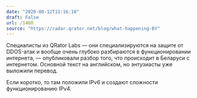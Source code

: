 ```yaml
---
date: "2020-08-12T11:16:10"
draft: False
url: /1460
source: "https://radar.qrator.net/blog/what-happening-BY"
---
```


Специалисты из QRator Labs — они специализируются на защите от DDOS-атак и вообще очень глубоко разбираются в функционировании интернета, — опубликовали разбор того, что происходит в Беларуси с интернетом. Основной текст на английском, но энтузиасты уже выложили перевод.

Если коротко, то там положили IPv6 и создают сложности функционированию IPv4.
